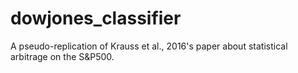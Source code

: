 # dowjones_classifier
A pseudo-replication of Krauss et al., 2016's paper about statistical arbitrage on the S&amp;P500. 
